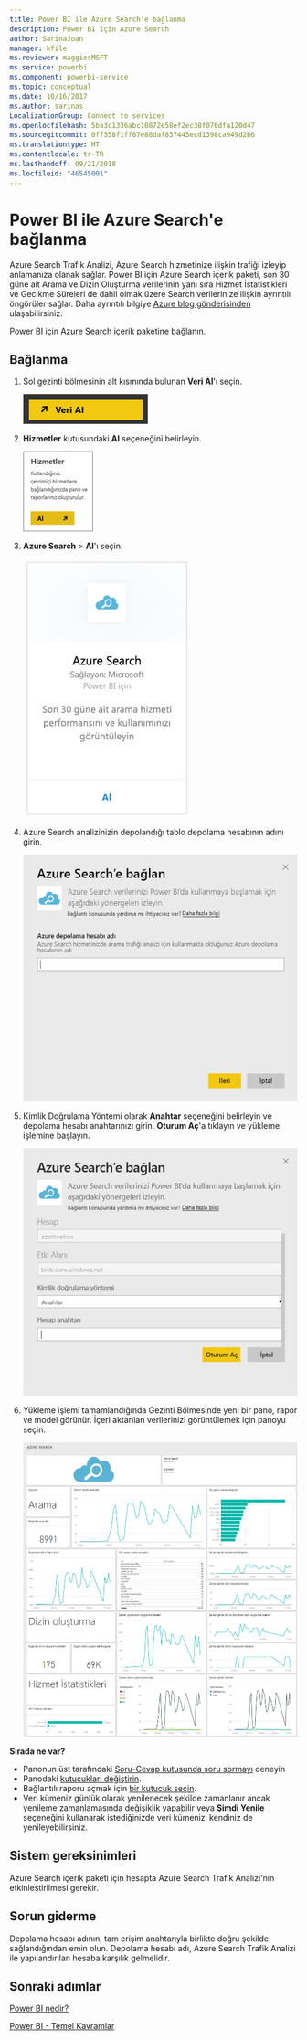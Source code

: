 ```yaml
---
title: Power BI ile Azure Search'e bağlanma
description: Power BI için Azure Search
author: SarinaJoan
manager: kfile
ms.reviewer: maggiesMSFT
ms.service: powerbi
ms.component: powerbi-service
ms.topic: conceptual
ms.date: 10/16/2017
ms.author: sarinas
LocalizationGroup: Connect to services
ms.openlocfilehash: 5ba3c1336abc10872e58ef2ec38f076dfa120d47
ms.sourcegitcommit: 0ff358f1ff87e88daf837443ecd1398ca949d2b6
ms.translationtype: HT
ms.contentlocale: tr-TR
ms.lasthandoff: 09/21/2018
ms.locfileid: "46545001"
---
```

# <a name="connect-to-azure-search-with-power-bi"></a>Power BI ile Azure Search'e bağlanma
Azure Search Trafik Analizi, Azure Search hizmetinize ilişkin trafiği izleyip anlamanıza olanak sağlar. Power BI için Azure Search içerik paketi, son 30 güne ait Arama ve Dizin Oluşturma verilerinin yanı sıra Hizmet İstatistikleri ve Gecikme Süreleri de dahil olmak üzere Search verilerinize ilişkin ayrıntılı öngörüler sağlar. Daha ayrıntılı bilgiye [Azure blog gönderisinden](https://azure.microsoft.com/blog/analyzing-your-azure-search-traffic/) ulaşabilirsiniz.

Power BI için [Azure Search içerik paketine](https://app.powerbi.com/getdata/services/azure-search) bağlanın.

## <a name="how-to-connect"></a>Bağlanma
1. Sol gezinti bölmesinin alt kısmında bulunan **Veri Al**'ı seçin.
   
   ![](media/service-connect-to-azure-search/pbi_getdata.png) 
2. **Hizmetler** kutusundaki **Al** seçeneğini belirleyin.
   
   ![](media/service-connect-to-azure-search/pbi_getservices.png) 
3. **Azure Search** \> **Al**'ı seçin.
   
   ![](media/service-connect-to-azure-search/azuresearch.png)
4. Azure Search analizinizin depolandığı tablo depolama hesabının adını girin.
   
   ![](media/service-connect-to-azure-search/params.png)
5. Kimlik Doğrulama Yöntemi olarak **Anahtar** seçeneğini belirleyin ve depolama hesabı anahtarınızı girin. **Oturum Aç**'a tıklayın ve yükleme işlemine başlayın.
   
   ![](media/service-connect-to-azure-search/creds.png)
6. Yükleme işlemi tamamlandığında Gezinti Bölmesinde yeni bir pano, rapor ve model görünür. İçeri aktarılan verilerinizi görüntülemek için panoyu seçin.
   
    ![](media/service-connect-to-azure-search/dashboard2.png)

**Sırada ne var?**

* Panonun üst tarafındaki [Soru-Cevap kutusunda soru sormayı](consumer/end-user-q-and-a.md) deneyin
* Panodaki [kutucukları değiştirin](service-dashboard-edit-tile.md).
* Bağlantılı raporu açmak için [bir kutucuk seçin](consumer/end-user-tiles.md).
* Veri kümeniz günlük olarak yenilenecek şekilde zamanlanır ancak yenileme zamanlamasında değişiklik yapabilir veya **Şimdi Yenile** seçeneğini kullanarak istediğinizde veri kümenizi kendiniz de yenileyebilirsiniz.

## <a name="system-requirements"></a>Sistem gereksinimleri
Azure Search içerik paketi için hesapta Azure Search Trafik Analizi'nin etkinleştirilmesi gerekir.

## <a name="troubleshooting"></a>Sorun giderme
Depolama hesabı adının, tam erişim anahtarıyla birlikte doğru şekilde sağlandığından emin olun. Depolama hesabı adı, Azure Search Trafik Analizi ile yapılandırılan hesaba karşılık gelmelidir.

## <a name="next-steps"></a>Sonraki adımlar
[Power BI nedir?](power-bi-overview.md)

[Power BI - Temel Kavramlar](consumer/end-user-basic-concepts.md)

